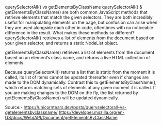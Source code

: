 querySelectorAll() vs getElementsByClassName
querySelectorAll() & getElementsByClassName() are both common JavaScript methods that retrieve elements that match the given selectors. They are both incredibly useful for manipulating elements on the page, but confusion can arise when they are used alongside each other in code, oftentimes with no noticeable difference in the result.
What makes these methods so different?
querySelectorAll() retrieves a list of elements from the document based on your given selector, and returns a static NodeList object.

getElementsByClassName() retrieves a list of elements from the document based on an element’s class name, and returns a live HTML collection of elements.

Because querySelectorAll() returns a list that is static from the moment it is called, its list of items cannot be updated thereafter even if changes are made to the DOM dynamically. Contrast this to getElementsByClassName(), which returns matching sets of elements at any given moment it is called. If you are making changes to the DOM on the fly, the list returned by getElementsByClassName() will be updated dynamically.

Source:- https://unicorntears.dev/posts/queryselectorall-vs-getelementsbyclassname/
https://developer.mozilla.org/en-US/docs/Web/API/Document/getElementsByClassName
